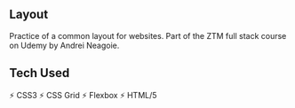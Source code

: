 ## Layout

Practice of a common layout for websites. Part of the ZTM full stack course on Udemy by Andrei Neagoie.

## Tech Used

⚡️ CSS3
⚡️ CSS Grid
⚡️ Flexbox
⚡️ HTML/5
